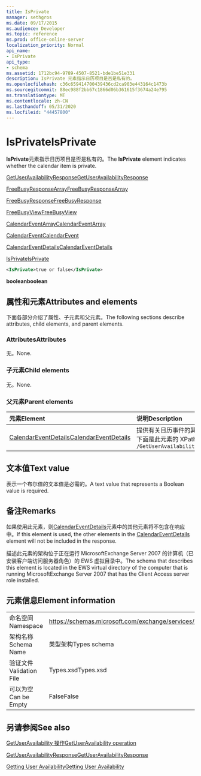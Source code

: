 ```yaml
---
title: IsPrivate
manager: sethgros
ms.date: 09/17/2015
ms.audience: Developer
ms.topic: reference
ms.prod: office-online-server
localization_priority: Normal
api_name:
- IsPrivate
api_type:
- schema
ms.assetid: 1712bc94-9789-4507-8521-bde1be51e331
description: IsPrivate 元素指示日历项目是否是私有的。
ms.openlocfilehash: c36c659414700439436cd2ca903e443164c1473b
ms.sourcegitcommit: 88ec988f2bb67c1866d06b361615f3674a24e795
ms.translationtype: MT
ms.contentlocale: zh-CN
ms.lasthandoff: 05/31/2020
ms.locfileid: "44457800"
---
```

# <a name="isprivate"></a><span data-ttu-id="74390-103">IsPrivate</span><span class="sxs-lookup"><span data-stu-id="74390-103">IsPrivate</span></span>

<span data-ttu-id="74390-104">**IsPrivate**元素指示日历项目是否是私有的。</span><span class="sxs-lookup"><span data-stu-id="74390-104">The **IsPrivate** element indicates whether the calendar item is private.</span></span> 
  
[<span data-ttu-id="74390-105">GetUserAvailabilityResponse</span><span class="sxs-lookup"><span data-stu-id="74390-105">GetUserAvailabilityResponse</span></span>](getuseravailabilityresponse.md)
  
[<span data-ttu-id="74390-106">FreeBusyResponseArray</span><span class="sxs-lookup"><span data-stu-id="74390-106">FreeBusyResponseArray</span></span>](freebusyresponsearray.md)
  
[<span data-ttu-id="74390-107">FreeBusyResponse</span><span class="sxs-lookup"><span data-stu-id="74390-107">FreeBusyResponse</span></span>](freebusyresponse.md)
  
[<span data-ttu-id="74390-108">FreeBusyView</span><span class="sxs-lookup"><span data-stu-id="74390-108">FreeBusyView</span></span>](freebusyview.md)
  
[<span data-ttu-id="74390-109">CalendarEventArray</span><span class="sxs-lookup"><span data-stu-id="74390-109">CalendarEventArray</span></span>](calendareventarray.md)
  
[<span data-ttu-id="74390-110">CalendarEvent</span><span class="sxs-lookup"><span data-stu-id="74390-110">CalendarEvent</span></span>](calendarevent.md)
  
[<span data-ttu-id="74390-111">CalendarEventDetails</span><span class="sxs-lookup"><span data-stu-id="74390-111">CalendarEventDetails</span></span>](calendareventdetails.md)
  
[<span data-ttu-id="74390-112">IsPrivate</span><span class="sxs-lookup"><span data-stu-id="74390-112">IsPrivate</span></span>](isprivate.md)
  
```xml
<IsPrivate>true or false</IsPrivate>
```

 <span data-ttu-id="74390-113">**boolean**</span><span class="sxs-lookup"><span data-stu-id="74390-113">**boolean**</span></span>
## <a name="attributes-and-elements"></a><span data-ttu-id="74390-114">属性和元素</span><span class="sxs-lookup"><span data-stu-id="74390-114">Attributes and elements</span></span>

<span data-ttu-id="74390-115">下面各部分介绍了属性、子元素和父元素。</span><span class="sxs-lookup"><span data-stu-id="74390-115">The following sections describe attributes, child elements, and parent elements.</span></span>
  
### <a name="attributes"></a><span data-ttu-id="74390-116">Attributes</span><span class="sxs-lookup"><span data-stu-id="74390-116">Attributes</span></span>

<span data-ttu-id="74390-117">无。</span><span class="sxs-lookup"><span data-stu-id="74390-117">None.</span></span>
  
### <a name="child-elements"></a><span data-ttu-id="74390-118">子元素</span><span class="sxs-lookup"><span data-stu-id="74390-118">Child elements</span></span>

<span data-ttu-id="74390-119">无。</span><span class="sxs-lookup"><span data-stu-id="74390-119">None.</span></span>
  
### <a name="parent-elements"></a><span data-ttu-id="74390-120">父元素</span><span class="sxs-lookup"><span data-stu-id="74390-120">Parent elements</span></span>

|<span data-ttu-id="74390-121">**元素**</span><span class="sxs-lookup"><span data-stu-id="74390-121">**Element**</span></span>|<span data-ttu-id="74390-122">**说明**</span><span class="sxs-lookup"><span data-stu-id="74390-122">**Description**</span></span>|
|:-----|:-----|
|[<span data-ttu-id="74390-123">CalendarEventDetails</span><span class="sxs-lookup"><span data-stu-id="74390-123">CalendarEventDetails</span></span>](calendareventdetails.md) <br/> |<span data-ttu-id="74390-124">提供有关日历事件的其他信息。</span><span class="sxs-lookup"><span data-stu-id="74390-124">Provides additional information about a calendar event.</span></span>  <br/> <span data-ttu-id="74390-125">下面是此元素的 XPath 表达式： </span><span class="sxs-lookup"><span data-stu-id="74390-125">The following is the XPath expression to this element:</span></span>  <br/>  `/GetUserAvailabilityResponse/FreeBusyResponseArray/FreeBusyResponse/FreeBusyView/CalendarEventArray/CalendarEvent[i]/CalendarEventDetails` <br/> |
   
## <a name="text-value"></a><span data-ttu-id="74390-126">文本值</span><span class="sxs-lookup"><span data-stu-id="74390-126">Text value</span></span>

<span data-ttu-id="74390-127">表示一个布尔值的文本值是必需的。</span><span class="sxs-lookup"><span data-stu-id="74390-127">A text value that represents a Boolean value is required.</span></span>
  
## <a name="remarks"></a><span data-ttu-id="74390-128">备注</span><span class="sxs-lookup"><span data-stu-id="74390-128">Remarks</span></span>

<span data-ttu-id="74390-129">如果使用此元素，则[CalendarEventDetails](calendareventdetails.md)元素中的其他元素将不包含在响应中。</span><span class="sxs-lookup"><span data-stu-id="74390-129">If this element is used, the other elements in the [CalendarEventDetails](calendareventdetails.md) element will not be included in the response.</span></span> 
  
<span data-ttu-id="74390-130">描述此元素的架构位于正在运行 MicrosoftExchange Server 2007 的计算机（已安装客户端访问服务器角色）的 EWS 虚拟目录中。</span><span class="sxs-lookup"><span data-stu-id="74390-130">The schema that describes this element is located in the EWS virtual directory of the computer that is running MicrosoftExchange Server 2007 that has the Client Access server role installed.</span></span>
  
## <a name="element-information"></a><span data-ttu-id="74390-131">元素信息</span><span class="sxs-lookup"><span data-stu-id="74390-131">Element information</span></span>

|||
|:-----|:-----|
|<span data-ttu-id="74390-132">命名空间</span><span class="sxs-lookup"><span data-stu-id="74390-132">Namespace</span></span>  <br/> |https://schemas.microsoft.com/exchange/services/2006/types  <br/> |
|<span data-ttu-id="74390-133">架构名称</span><span class="sxs-lookup"><span data-stu-id="74390-133">Schema Name</span></span>  <br/> |<span data-ttu-id="74390-134">类型架构</span><span class="sxs-lookup"><span data-stu-id="74390-134">Types schema</span></span>  <br/> |
|<span data-ttu-id="74390-135">验证文件</span><span class="sxs-lookup"><span data-stu-id="74390-135">Validation File</span></span>  <br/> |<span data-ttu-id="74390-136">Types.xsd</span><span class="sxs-lookup"><span data-stu-id="74390-136">Types.xsd</span></span>  <br/> |
|<span data-ttu-id="74390-137">可以为空</span><span class="sxs-lookup"><span data-stu-id="74390-137">Can be Empty</span></span>  <br/> |<span data-ttu-id="74390-138">False</span><span class="sxs-lookup"><span data-stu-id="74390-138">False</span></span>  <br/> |
   
## <a name="see-also"></a><span data-ttu-id="74390-139">另请参阅</span><span class="sxs-lookup"><span data-stu-id="74390-139">See also</span></span>



[<span data-ttu-id="74390-140">GetUserAvailability 操作</span><span class="sxs-lookup"><span data-stu-id="74390-140">GetUserAvailability operation</span></span>](getuseravailability-operation.md)
  
[<span data-ttu-id="74390-141">GetUserAvailabilityResponse</span><span class="sxs-lookup"><span data-stu-id="74390-141">GetUserAvailabilityResponse</span></span>](getuseravailabilityresponse.md)


[<span data-ttu-id="74390-142">Getting User Availability</span><span class="sxs-lookup"><span data-stu-id="74390-142">Getting User Availability</span></span>](https://msdn.microsoft.com/library/d4133fcb-9b0f-4e6b-aadf-a389da83516a%28Office.15%29.aspx)

